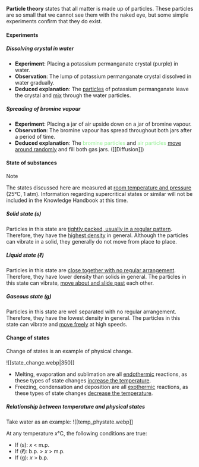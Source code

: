**Particle theory** states that all matter is made up of particles. These particles are so small that we cannot see them with the naked eye, but some simple experiments confirm that they do exist.

#### Experiments
##### Dissolving crystal in water
- **Experiment**: Placing a potassium permanganate crystal (purple) in water.
- **Observation**: The lump of potassium permanganate crystal dissolved in water gradually.
- **Deduced explanation**: The <u>particles</u> of potassium permanganate leave the crystal and <u>mix</u> through the water particles.

##### Spreading of bromine vapour
- **Experiment**: Placing a jar of air upside down on a jar of bromine vapour.
- **Observation**: The bromine vapour has spread throughout both jars after a period of time.
- **Deduced explanation**: The <span style="color: lightgreen">bromine particles</span> and <span style="color: lightgreen">air particles</span> <u>move around randomly</u> and fill both gas jars. ([[Diffusion]])

#### State of substances
> [!note]
> The states discussed here are measured at <u>room temperature and pressure</u> (25°C, 1 atm). Information regarding supercritical states or similar will not be included in the Knowledge Handbook at this time.

##### Solid state (s)
Particles in this state are <u>tightly packed, usually in a regular pattern</u>. Therefore, they have the <u>highest density</u> in general. Although the particles can vibrate in a solid, they generally do not move from place to place.

##### Liquid state (ℓ)
Particles in this state are <u>close together with no regular arrangement</u>. Therefore, they have lower density than solids in general. The particles in this state can vibrate, <u>move about and slide past</u> each other.

##### Gaseous state (g)
Particles in this state are well separated with no regular arrangement. Therefore, they have the lowest density in general. The particles in this state can vibrate and <u>move freely</u> at high speeds.

#### Change of states
Change of states is an example of physical change.

![[state_change.webp|350]]

- Melting, evaporation and sublimation are all <u>endothermic</u> reactions, as these types of state changes <u>increase the temperature</u>.
- Freezing, condensation and deposition are all <u>exothermic</u> reactions, as these types of state changes <u>decrease the temperature</u>.

##### Relationship between temperature and physical states
Take water as an example:
![[temp_phystate.webp]]

At any temperature $x$°C, the following conditions are true:
- If (s): $x$ < m.p.
- If (ℓ): b.p. > $x$ > m.p.
- If (g): $x$ > b.p.
